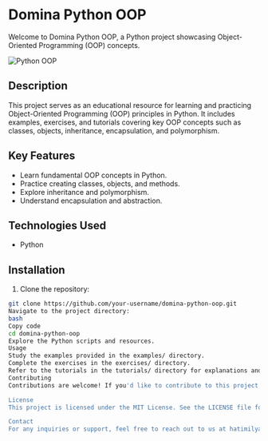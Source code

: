 # Domina Python OOP

Welcome to Domina Python OOP, a Python project showcasing Object-Oriented Programming (OOP) concepts.

![Python OOP](https://your-image-url.com)

## Description

This project serves as an educational resource for learning and practicing Object-Oriented Programming (OOP) principles in Python. It includes examples, exercises, and tutorials covering key OOP concepts such as classes, objects, inheritance, encapsulation, and polymorphism.

## Key Features

- Learn fundamental OOP concepts in Python.
- Practice creating classes, objects, and methods.
- Explore inheritance and polymorphism.
- Understand encapsulation and abstraction.

## Technologies Used

- Python

## Installation

1. Clone the repository:

```bash
git clone https://github.com/your-username/domina-python-oop.git
Navigate to the project directory:
bash
Copy code
cd domina-python-oop
Explore the Python scripts and resources.
Usage
Study the examples provided in the examples/ directory.
Complete the exercises in the exercises/ directory.
Refer to the tutorials in the tutorials/ directory for explanations and guidance.
Contributing
Contributions are welcome! If you'd like to contribute to this project, please follow the guidelines in CONTRIBUTING.md.

License
This project is licensed under the MIT License. See the LICENSE file for details.

Contact
For any inquiries or support, feel free to reach out to us at hatimilyass766@example.com.
